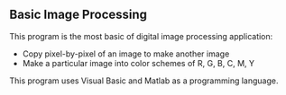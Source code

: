 ## Basic Image Processing
This program is the most basic of digital image processing application:
- Copy pixel-by-pixel of an image to make another image
- Make a particular image into color schemes of R, G, B, C, M, Y

This program uses Visual Basic and Matlab as a programming language. 